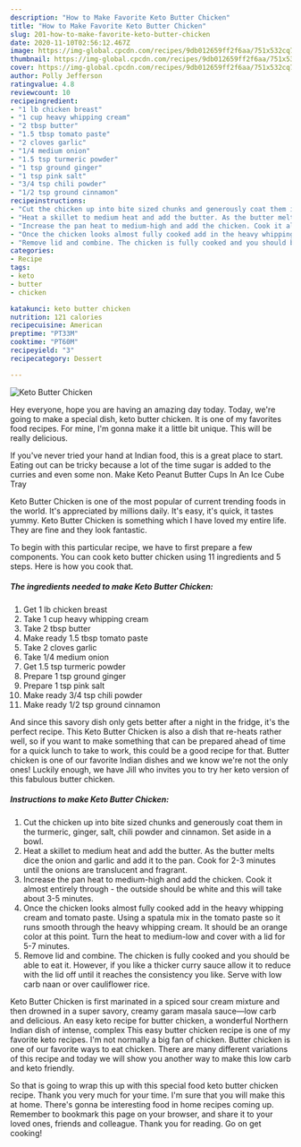 ```yaml
---
description: "How to Make Favorite Keto Butter Chicken"
title: "How to Make Favorite Keto Butter Chicken"
slug: 201-how-to-make-favorite-keto-butter-chicken
date: 2020-11-10T02:56:12.467Z
image: https://img-global.cpcdn.com/recipes/9db012659ff2f6aa/751x532cq70/keto-butter-chicken-recipe-main-photo.jpg
thumbnail: https://img-global.cpcdn.com/recipes/9db012659ff2f6aa/751x532cq70/keto-butter-chicken-recipe-main-photo.jpg
cover: https://img-global.cpcdn.com/recipes/9db012659ff2f6aa/751x532cq70/keto-butter-chicken-recipe-main-photo.jpg
author: Polly Jefferson
ratingvalue: 4.8
reviewcount: 10
recipeingredient:
- "1 lb chicken breast"
- "1 cup heavy whipping cream"
- "2 tbsp butter"
- "1.5 tbsp tomato paste"
- "2 cloves garlic"
- "1/4 medium onion"
- "1.5 tsp turmeric powder"
- "1 tsp ground ginger"
- "1 tsp pink salt"
- "3/4 tsp chili powder"
- "1/2 tsp ground cinnamon"
recipeinstructions:
- "Cut the chicken up into bite sized chunks and generously coat them in the turmeric, ginger, salt, chili powder and cinnamon. Set aside in a bowl."
- "Heat a skillet to medium heat and add the butter. As the butter melts dice the onion and garlic and add it to the pan. Cook for 2-3 minutes until the onions are translucent and fragrant."
- "Increase the pan heat to medium-high and add the chicken. Cook it almost entirely through - the outside should be white and this will take about 3-5 minutes."
- "Once the chicken looks almost fully cooked add in the heavy whipping cream and tomato paste. Using a spatula mix in the tomato paste so it runs smooth through the heavy whipping cream. It should be an orange color at this point. Turn the heat to medium-low and cover with a lid for 5-7 minutes."
- "Remove lid and combine. The chicken is fully cooked and you should be able to eat it. However, if you like a thicker curry sauce allow it to reduce with the lid off until it reaches the consistency you like. Serve with low carb naan or over cauliflower rice."
categories:
- Recipe
tags:
- keto
- butter
- chicken

katakunci: keto butter chicken 
nutrition: 121 calories
recipecuisine: American
preptime: "PT33M"
cooktime: "PT60M"
recipeyield: "3"
recipecategory: Dessert

---
```



![Keto Butter Chicken](https://img-global.cpcdn.com/recipes/9db012659ff2f6aa/751x532cq70/keto-butter-chicken-recipe-main-photo.jpg)

Hey everyone, hope you are having an amazing day today. Today, we're going to make a special dish, keto butter chicken. It is one of my favorites food recipes. For mine, I'm gonna make it a little bit unique. This will be really delicious.

If you&#39;ve never tried your hand at Indian food, this is a great place to start. Eating out can be tricky because a lot of the time sugar is added to the curries and even some non. Make Keto Peanut Butter Cups In An Ice Cube Tray

Keto Butter Chicken is one of the most popular of current trending foods in the world. It's appreciated by millions daily. It's easy, it's quick, it tastes yummy. Keto Butter Chicken is something which I have loved my entire life. They are fine and they look fantastic.


To begin with this particular recipe, we have to first prepare a few components. You can cook keto butter chicken using 11 ingredients and 5 steps. Here is how you cook that.

<!--inarticleads1-->

##### The ingredients needed to make Keto Butter Chicken:

1. Get 1 lb chicken breast
1. Take 1 cup heavy whipping cream
1. Take 2 tbsp butter
1. Make ready 1.5 tbsp tomato paste
1. Take 2 cloves garlic
1. Take 1/4 medium onion
1. Get 1.5 tsp turmeric powder
1. Prepare 1 tsp ground ginger
1. Prepare 1 tsp pink salt
1. Make ready 3/4 tsp chili powder
1. Make ready 1/2 tsp ground cinnamon


And since this savory dish only gets better after a night in the fridge, it&#39;s the perfect recipe. This Keto Butter Chicken is also a dish that re-heats rather well, so if you want to make something that can be prepared ahead of time for a quick lunch to take to work, this could be a good recipe for that. Butter chicken is one of our favorite Indian dishes and we know we&#39;re not the only ones! Luckily enough, we have Jill who invites you to try her keto version of this fabulous butter chicken. 

<!--inarticleads2-->

##### Instructions to make Keto Butter Chicken:

1. Cut the chicken up into bite sized chunks and generously coat them in the turmeric, ginger, salt, chili powder and cinnamon. Set aside in a bowl.
1. Heat a skillet to medium heat and add the butter. As the butter melts dice the onion and garlic and add it to the pan. Cook for 2-3 minutes until the onions are translucent and fragrant.
1. Increase the pan heat to medium-high and add the chicken. Cook it almost entirely through - the outside should be white and this will take about 3-5 minutes.
1. Once the chicken looks almost fully cooked add in the heavy whipping cream and tomato paste. Using a spatula mix in the tomato paste so it runs smooth through the heavy whipping cream. It should be an orange color at this point. Turn the heat to medium-low and cover with a lid for 5-7 minutes.
1. Remove lid and combine. The chicken is fully cooked and you should be able to eat it. However, if you like a thicker curry sauce allow it to reduce with the lid off until it reaches the consistency you like. Serve with low carb naan or over cauliflower rice.


Keto Butter Chicken is first marinated in a spiced sour cream mixture and then drowned in a super savory, creamy garam masala sauce—low carb and delicious. An easy keto recipe for butter chicken, a wonderful Northern Indian dish of intense, complex This easy butter chicken recipe is one of my favorite keto recipes. I&#39;m not normally a big fan of chicken. Butter chicken is one of our favorite ways to eat chicken. There are many different variations of this recipe and today we will show you another way to make this low carb and keto friendly. 

So that is going to wrap this up with this special food keto butter chicken recipe. Thank you very much for your time. I'm sure that you will make this at home. There's gonna be interesting food in home recipes coming up. Remember to bookmark this page on your browser, and share it to your loved ones, friends and colleague. Thank you for reading. Go on get cooking!
